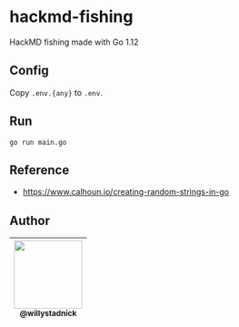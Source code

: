 # hackmd-fishing

HackMD fishing made with Go 1.12

## Config

Copy `.env.{any}` to `.env`.

## Run

```
go run main.go
```

## Reference

- https://www.calhoun.io/creating-random-strings-in-go

## Author

| [<img src="https://avatars2.githubusercontent.com/u/1824706?s=120&v=4" width=120><br><sub>@willystadnick</sub>](https://github.com/willystadnick) |
| :---: |
